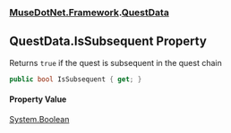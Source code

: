 ### [MuseDotNet.Framework](./MuseDotNet-Framework.md 'MuseDotNet.Framework').[QuestData](./QuestData.md 'MuseDotNet.Framework.QuestData')
## QuestData.IsSubsequent Property
Returns `true` if the quest is subsequent in the quest chain  
```csharp
public bool IsSubsequent { get; }
```
#### Property Value
[System.Boolean](https://docs.microsoft.com/en-us/dotnet/api/System.Boolean 'System.Boolean')  
